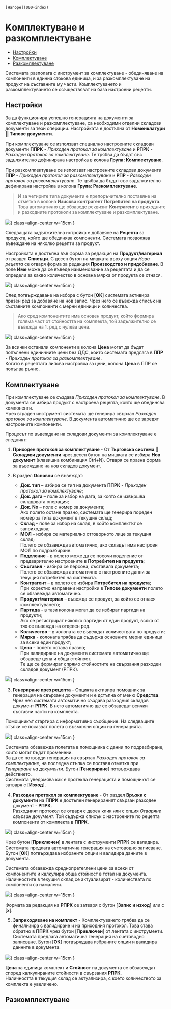 ```{only} html
[Нагоре](000-index)
```

# Kомплектуване и разкомплектуване

- [Настройки](https://docs.unicontsoft.com/guide/erp/005-how-to/014-assembling.html#id1)  
- [Комплектуване](https://docs.unicontsoft.com/guide/erp/005-how-to/014-assembling.html#id2)  
- [Разкомплектуване](https://docs.unicontsoft.com/guide/erp/005-how-to/014-assembling.html#id3)  

Системата разполага с инструмент за комплектуване - обединяване на компоненти в единна стокова единица, и за разкомплектуване на продукт на съставните му части. Комплектуването и разкомплектуването се осъществяват на база настроени рецепти.  

## **Настройки**

За да функционира успешно генерацията на документи за комплектуване и разкомплектуване, са необходими отделни складови документи за тези операции. Настройката е достъпна от **Номенклатури || Типове документи**.   

При комплектуване се използват специално настроените складови документи **ППРК** - *Приходен протокол за комплектуване* и **РПРК** - *Разходен протокол за комплектуване*. Те трябва да бъдат със задължително дефинирана настройка в колона **Група: Комплектуване**.  

При разкомплектуване се използват настроените складови документи **ППР** - *Приходен протокол за разкомплектуване* и **РПР** - *Разходен протокол за разкомплектуване*. Те трябва да бъдат със задължително дефинирана настройка в колона **Група: Разкомплектуване**.  

> И за четирите типа документи е препоръчително поставяне на отметка в колона **Изисква контрагент Потребител на продукта**. Това автоматично ще обзаведе реквизит **Контрагент** в приходните и разходните протоколи за комплектуване и разкомплектуване.  

![](914-assembling1.png){ class=align-center w=15cm }

Следващата задължителна нстройка е добавяне на **Рецепта** за продукта, който ще обединява компоненти. Системата позволява въвеждане на няколко рецепти за продукт.  

Настройката е достъпна във форма за редакция на **Продукт/материал** от раздел **Списъци**. С десен бутон на мишката върху опция *Нова рецепта* се отваря форма за редакция **Производство и придобиване**. В поле **Име** може да се въведе наименование за рецептата и да се определи за какво количество в основна мярка от продукта се отнася.  

![](914-assembling2.png){ class=align-center w=15cm }

След потвърждаване на избора с бутон [**OK**] системата активира празен ред за добавяне на нов запис. Чрез него се въвежда списък на съставните компоненти с мерни единици и количества.  

> Ако сред компонентите има основен продукт, който формира голяма част от стойността на комплекта, той задължително се въвежда на 1. ред с нулева цена.    

![](914-assembling3.png){ class=align-center w=15cm }

За всички останали компоненти в колона **Цена** могат да бъдат попълнени единичните цени без ДДС, които системата предлага в **ППР** - *Приходен протокол за разкомплектуване*.  
Когато в рецептата липсва настройка за цени, колона **Цена** в ППР се попълва ръчно.  

## **Комплектуване**

При комплектуване се създава *Приходен протокол за комплектуване*. В документа се избира продукт с настроена рецепта, който ще обединява компоненти.  
Чрез вграден инструмент системата ще генерира свързан *Разходен протокол за комплектуване*. В документа автоматично ще се заредят настроените компоненти.  

Процесът по въвеждане на складови документи за комплектуване е следният:  

1) **Приходен протокол за комплектуване** - От **Търговска система || Складови документи** чрез десен бутон на мишката се избира **Нов документ** (клавишна комбинация Ctrl+N). Отваря се празна форма за въвеждане на нов складов документ.  

2)  В раздел **Основни** се въвеждат:  

    - **Док. тип** – избира се тип на документа **ППРК** - *Приходен протокол за комплектуване*;    
    - **Док. дата** – поле за избор на дата, за която се извършва складовата операция;  
    - **Док. No** – поле с номер за документа;  
    Ако полето остане празно, системата ще генерира пореден номер за типа документ в текущия склад;  
    - **Склад** – поле за избор на склад, в който комплектът се заприходява;    
    - **МОЛ** – избира се материално отговорното лице за текущия склад;  
    Полето се обзавежда автоматично, ако складът има настроен МОЛ по подразбиране.  
    - **Поделение** - в полето може да се посочи поделение от предварително настроените в **Потребител на продукта**;  
    - **Съставил** - избира се персона, съставила документа;  
    Полето се обзавежда автоматично с настроените данни за текущия потребител на системата.  
    - **Контрагент** – в полето се избира **Потребител на продукта**;  
    При коректно направени настройки в **Типове документи** полето се обзавежда автоматично.   
    - **Продукт/материал** – въвежда се продукт, за който се отнася комплектуването;   
    - **Партида** - в тази колона могат да се избират партиди на продукти;  
    Ако се регистрират няколко партиди от един продукт, всяка от тях се въвежда на отделен ред.  
    - **Количество** – в колоната се въвеждат количествата по продукти;   
    - **Мярка** - колоната трябва да съдържа основните мерни единици за всеки един продукт;   
    - **Цена** - полето остава празно;  
    При валидиране на документа системата автоматично ще обзаведе цена и обща стойност.  
    Те ще се формират спрямо стойностите на свързания разходен складов документ (РПРК).  

![](914-assembling4.png){ class=align-center w=15cm }

3) **Генериране през рецепта** - Опцията активира помощник за генерация на свързани документи и е дстъпна от меню **Средства**.  
Чрез нея системата автоматично създава разходния складов документ **РПРК**. В него автоматично ще се обзаведат всички съставни части на комплекта.  

Помощникът стартира с информативно съобщение. На следващите стъпки се показват полета с възможни опции на генерацията.  

![](914-assembling5.png){ class=align-center w=15cm }

Системата обзавежда полетата в помощника с данни по подразбиране, които могат бъдат променени.  
За да се потвърди генерация на свързан *Разходен протокол за комплектуване*, на последна стъпка се поставя отметка при *Генериране на документи*. Бутон [**Генериране**] потвърждава действието.  
Системата уведомява как е протекла генерацията и помощникът се затваря с [**Изход**].   

4) **Разходен протокол за комплектуване**  - От раздел **Връзки с документи** на **ППРК** е достъпен генерираният свързан разходен документ - **РПРК**.  
Разходният протокол се отваря с двоен клик или с опция *Отваряне свързан документ*. Той съдържа списък с настроените по рецепта компоненти от комплекта в **ППРК**.  

![](914-assembling6.png){ class=align-center w=15cm }

Чрез бутон [**Приключен**] в лентата с инструменти **РПРК** се валидира. Системата предлага автоматична генерация на счетоводно записване. Бутон [**ОК**] потвърждава избраните опции и валидира данните в документа.  

Системата обзавежда среднопретеглени цени за всеки от компонентите и калкулира обща стойност в тотал на документа. Наличностите в текущия склад се актуализират - количествата по компоненти са намалени.  

![](914-assembling7.png){ class=align-center w=15cm }

Формата за редакция на **РПРК** се затваря с бутон [**Запис и изход**] или с [**x**].  

5) **Заприходяване на комплект** - Комплектуването трябва да се финализира с валидиране и на приходния протокол. Това става обратно в **ППРК** чрез бутон [**Приключен**] от лентата с инструменти.  
Системата предлага автоматична генерация на счетоводно записване. Бутон [**ОК**] потвърждава избраните опции и валидира данните в документа.  

![](914-assembling8.png){ class=align-center w=15cm }

**Цена** за единица комплект и **Стойност** на документа се обзавеждат според калкулираните стойности в свързания **РПРК**.  
Наличността в текущия склад се актуализира, с което количеството за комплекта е увеличено.  

## **Разкомплектуване**


